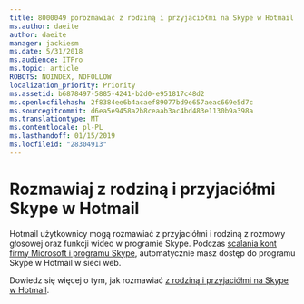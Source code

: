 ```yaml
---
title: 8000049 porozmawiać z rodziną i przyjaciółmi na Skype w Hotmail
ms.author: daeite
author: daeite
manager: jackiesm
ms.date: 5/31/2018
ms.audience: ITPro
ms.topic: article
ROBOTS: NOINDEX, NOFOLLOW
localization_priority: Priority
ms.assetid: b6878497-5885-4241-b2d0-e951817c48d2
ms.openlocfilehash: 2f8384ee6b4acaef89077bd9e657aeac669e5d7c
ms.sourcegitcommit: d6ea5e9458a2b8ceaab3ac4bd483e1130b9a398a
ms.translationtype: MT
ms.contentlocale: pl-PL
ms.lasthandoff: 01/15/2019
ms.locfileid: "28304913"
---
```

# <a name="talk-to-family-and-friends-on-skype-in-outlookcom"></a>Rozmawiaj z rodziną i przyjaciółmi Skype w Hotmail

Hotmail użytkownicy mogą rozmawiać z przyjaciółmi i rodziną z rozmowy głosowej oraz funkcji wideo w programie Skype. Podczas [scalania kont firmy Microsoft i programu Skype](https://go.microsoft.com/fwlink/p/?linkid=2001101&amp;clcid=0x409), automatycznie masz dostęp do programu Skype w Hotmail w sieci web.
  
Dowiedz się więcej o tym, jak rozmawiać [z rodziną i przyjaciółmi na Skype w Hotmail](https://go.microsoft.com/fwlink/p/?linkid=2001407&amp;clcid=0x409).
  

